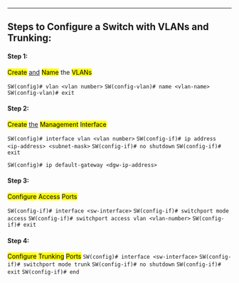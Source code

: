 
---
## Steps to Configure a Switch with VLANs and Trunking:
 
#### Step 1: 
  <mark class="hltr-green">Create</mark> <u>and</u> <mark class="hltr-yellow">Name</mark> the <mark class="hltr-pink">VLANs</mark> 
  
  `SW(config)# vlan <vlan number>`
  `SW(config-vlan)# name <vlan-name>`
  `SW(config-vlan)# exit`
  
#### Step 2: 
  <mark class="hltr-orange">Create</mark> <u>the</u> <mark class="hltr-pink">Management</mark> <mark class="hltr-yellow">Interface</mark>
  
  `SW(config)# interface vlan <vlan number>`
  `SW(config-if)# ip address <ip-address> <subnet-mask>`
  `SW(config-if)# no shutdown`
  `SW(config-if)# exit`
  
  `SW(config)# ip default-gateway <dgw-ip-address>`
  
#### Step 3:
  <mark class="hltr-pink">Configure</mark> <mark class="hltr-green">Access</mark> <mark class="hltr-orange">Ports</mark>
  
  `SW(config-if)# interface <sw-interface>`
  `SW(config-if)# switchport mode access`
  `SW(config-if)# switchport access vlan <vlan-number>`
  `SW(config-if)# exit`
  
#### Step 4:
  <mark class="hltr-yellow">Configure</mark> <mark class="hltr-orange">Trunking</mark> <mark class="hltr-green">Ports</mark>
  `SW(config)# interface <sw-interface>`
  `SW(config-if)# switchport mode trunk`
  `SW(config-if)# no shutdown`
  `SW(config-if)# exit`
  `SW(config-if)# end`